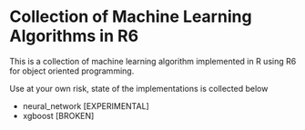 # Collection of Machine Learning Algorithms in R6

This is a collection of machine learning algorithm implemented in R using R6 for object oriented programming.

Use at your own risk, state of the implementations is collected below

- neural_network [EXPERIMENTAL]
- xgboost [BROKEN]

